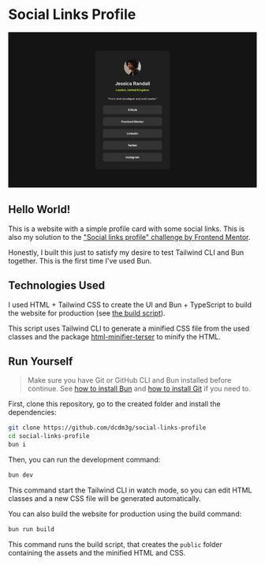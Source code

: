 # Social Links Profile

![Preview](preview.png)

## Hello World!

This is a website with a simple profile card with some social links. This is also my solution to the ["Social links profile" challenge by Frontend Mentor](https://www.frontendmentor.io/challenges/social-links-profile-UG32l9m6dQ).

Honestly, I built this just to satisfy my desire to test Tailwind CLI and Bun together. This is the first time I've used Bun.

## Technologies Used

I used HTML + Tailwind CSS to create the UI and Bun + TypeScript to build the website for production (see [the build script](scripts/build.ts)).

This script uses Tailwind CLI to generate a minified CSS file from the used classes and the package [html-minifier-terser](https://www.npmjs.com/package/html-minifier-terser) to minify the HTML.

## Run Yourself

> Make sure you have Git or GitHub CLI and Bun installed before continue. See [how to install Bun](https://bun.sh/docs/installation) and [how to install Git](https://git-scm.com/book/en/v2/Getting-Started-Installing-Git) if you need to.

First, clone this repository, go to the created folder and install the dependencies:

```sh
git clone https://github.com/dcdm3g/social-links-profile
cd social-links-profile
bun i
```

Then, you can run the development command:

```sh
bun dev
```

This command start the Tailwind CLI in watch mode, so you can edit HTML classes and a new CSS file will be generated automatically.

You can also build the website for production using the build command:

```sh
bun run build
```

This command runs the build script, that creates the `public` folder containing the assets and the minified HTML and CSS.